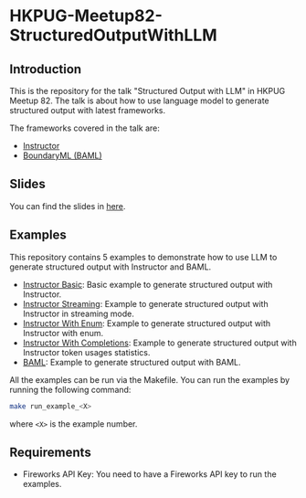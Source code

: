 # HKPUG-Meetup82-StructuredOutputWithLLM

## Introduction
This is the repository for the talk "Structured Output with LLM" in HKPUG Meetup 82. The talk is about how to use language model to generate structured output with latest frameworks.

The frameworks covered in the talk are:
- [Instructor](https://github.com/instructor-ai/instructor)
- [BoundaryML (BAML)](https://github.com/BoundaryML/baml)

## Slides
You can find the slides in [here](https://1drv.ms/p/c/40f756128322ebe1/EZt6Z1aMFF1DkSFLkkVBeFsBduE-D5dRcPyDVmKUE-ETHw).

## Examples
This repository contains 5 examples to demonstrate how to use LLM to generate structured output with Instructor and BAML.
- [Instructor Basic](src/example-1-instructor-basics/main.py): Basic example to generate structured output with Instructor.
- [Instructor Streaming](src/example-2-instructor-streaming/backend/main.py): Example to generate structured output with Instructor in streaming mode.
- [Instructor With Enum](src/example-3-instructor-enum/main.py): Example to generate structured output with Instructor with enum.
- [Instructor With Completions](src/example-4-instructor-completions/main.py): Example to generate structured output with Instructor token usages statistics.
- [BAML](src/example-5-baml/main.py): Example to generate structured output with BAML.

All the examples can be run via the Makefile. You can run the examples by running the following command:
```bash
make run_example_<X>
```
where `<X>` is the example number.

## Requirements
- Fireworks API Key: You need to have a Fireworks API key to run the examples.
